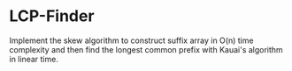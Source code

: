 # LCP-Finder
Implement the skew algorithm to construct suffix array in O(n) time complexity and then find the longest common prefix with Kauai's algorithm in linear time.
